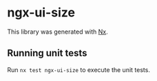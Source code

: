 # ngx-ui-size

This library was generated with [Nx](https://nx.dev).

## Running unit tests

Run `nx test ngx-ui-size` to execute the unit tests.
